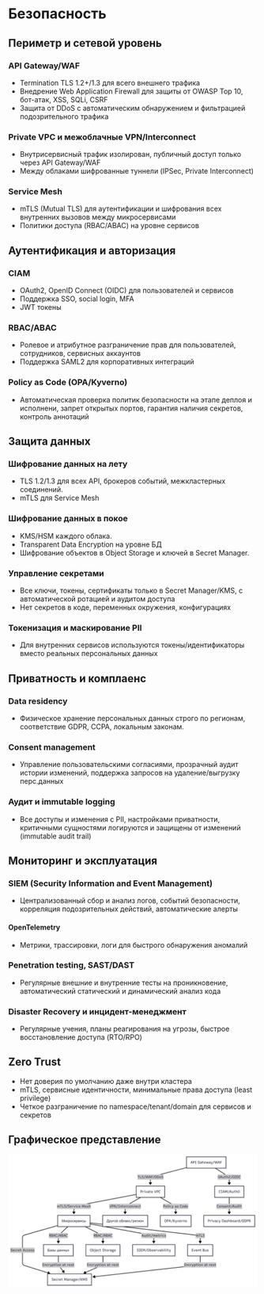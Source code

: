# Безопасность

 
## Периметр и сетевой уровень

### API Gateway/WAF

- Termination TLS 1.2+/1.3 для всего внешнего трафика
- Внедрение Web Application Firewall для защиты от OWASP Top 10, бот-атак, XSS, SQLi, CSRF
- Защита от DDoS с автоматическим обнаружением и фильтрацией подозрительного трафика

### Private VPC и межоблачные VPN/Interconnect

- Внутрисервисный трафик изолирован, публичный доступ только через API Gateway/WAF
- Между облаками шифрованные туннели (IPSec, Private Interconnect)

### Service Mesh

- mTLS (Mutual TLS) для аутентификации и шифрования всех внутренних вызовов между микросервисами
- Политики доступа (RBAC/ABAC) на уровне сервисов

## Аутентификация и авторизация

### CIAM

- OAuth2, OpenID Connect (OIDC) для пользователей и сервисов
- Поддержка SSO, social login, MFA
- JWT токены

### RBAC/ABAC

- Ролевое и атрибутное разграничение прав для пользователей, сотрудников, сервисных аккаунтов
- Поддержка SAML2 для корпоративных интеграций

### Policy as Code (OPA/Kyverno)

- Автоматическая проверка политик безопасности на этапе деплоя и исполнени, запрет открытых портов, гарантия наличия секретов, контроль аннотаций

## Защита данных

### Шифрование данных на лету

- TLS 1.2/1.3 для всех API, брокеров событий, межкластерных соединений.
- mTLS для Service Mesh

### Шифрование данных в покое

- KMS/HSM каждого облака.
- Transparent Data Encryption на уровне БД
- Шифрование объектов в Object Storage и ключей в Secret Manager.

### Управление секретами

- Все ключи, токены, сертификаты только в Secret Manager/KMS, с автоматической ротацией и аудитом доступа
- Нет секретов в коде, переменных окружения, конфигурациях

### Токенизация и маскирование PII

- Для внутренних сервисов используются токены/идентификаторы вместо реальных персональных данных

## Приватность и комплаенс

### Data residency

- Физическое хранение персональных данных строго по регионам, соответствие GDPR, CCPA, локальным законам.

### Consent management

- Управление пользовательскими согласиями, прозрачный аудит истории изменений, поддержка запросов на удаление/выгрузку перс.данных

### Аудит и immutable logging

- Все доступы и изменения с PII, настройками приватности, критичными сущностями логируются и защищены от изменений (immutable audit trail)

## Мониторинг и эксплуатация

### SIEM (Security Information and Event Management)

- Централизованный сбор и анализ логов, событий безопасности, корреляция подозрительных действий, автоматические алерты

#### OpenTelemetry

- Метрики, трассировки, логи для быстрого обнаружения аномалий

### Penetration testing, SAST/DAST

- Регулярные внешние и внутренние тесты на проникновение, автоматический статический и динамический анализ кода

### Disaster Recovery и инцидент-менеджмент

- Регулярные учения, планы реагирования на угрозы, быстрое восстановление доступа (RTO/RPO)

## Zero Trust

- Нет доверия по умолчанию даже внутри кластера
- mTLS, сервисные идентичности, минимальные права доступа (least privilege)
- Четкое разграничение по namespace/tenant/domain для сервисов и секретов

## Графическое представление

![Изображение](https://github.com/Karatel666/ArchitectureFinalWork/blob/main/014.5_%D0%91%D0%B5%D0%B7%D0%BE%D0%BF%D0%B0%D1%81%D0%BD%D0%BE%D1%81%D1%82%D1%8C.png)






